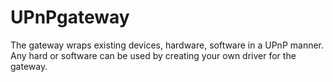 UPnPgateway
===========

The gateway wraps existing devices, hardware, software in a UPnP manner. Any hard or software can be used by creating your own driver for the gateway.